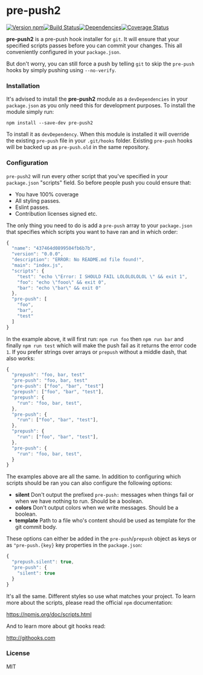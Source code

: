 # pre-push2

[![Version npm][version]](http://browsenpm.org/package/pre-push2)[![Build Status][build]](https://travis-ci.org/johvin/pre-push2)[![Dependencies][david]](https://david-dm.org/observing/pre-push2)[![Coverage Status][cover]](https://coveralls.io/github/johvin/pre-push2?branch=master)

[version]: http://img.shields.io/npm/v/pre-push2.svg?style=flat-square
[build]: http://img.shields.io/travis/johvin/pre-push2/master.svg?style=flat-square
[david]: https://img.shields.io/david/observing/pre-push2.svg?style=flat-square
[cover]: http://img.shields.io/coveralls/johvin/pre-push2/master.svg?style=flat-square

**pre-push2** is a pre-push hook installer for `git`. It will ensure that
your specified scripts passes before you can commit your
changes. This all conveniently configured in your `package.json`.

But don't worry, you can still force a push by telling `git` to skip the
`pre-push` hooks by simply pushing using `--no-verify`.

### Installation

It's advised to install the **pre-push2** module as a `devDependencies` in your
`package.json` as you only need this for development purposes. To install the
module simply run:

```
npm install --save-dev pre-push2
```

To install it as `devDependency`. When this module is installed it will override
the existing `pre-push` file in your `.git/hooks` folder. Existing
`pre-push` hooks will be backed up as `pre-push.old` in the same repository.

### Configuration

`pre-push2` will run every other script that you've
specified in your `package.json` "scripts" field. So before people push you
could ensure that:

- You have 100% coverage
- All styling passes.
- Eslint passes.
- Contribution licenses signed etc.

The only thing you need to do is add a `pre-push` array to your `package.json`
that specifies which scripts you want to have ran and in which order:

```js
{
  "name": "437464d0899504fb6b7b",
  "version": "0.0.0",
  "description": "ERROR: No README.md file found!",
  "main": "index.js",
  "scripts": {
    "test": "echo \"Error: I SHOULD FAIL LOLOLOLOLOL \" && exit 1",
    "foo": "echo \"fooo\" && exit 0",
    "bar": "echo \"bar\" && exit 0"
  },
  "pre-push": [
    "foo",
    "bar",
    "test"
  ]
}
```

In the example above, it will first run: `npm run foo` then `npm run bar` and
finally `npm run test` which will make the push fail as it returns the error
code `1`.  If you prefer strings over arrays or `prepush` without a middle
dash, that also works:

```js
{
  "prepush": "foo, bar, test"
  "pre-push": "foo, bar, test"
  "pre-push": ["foo", "bar", "test"]
  "prepush": ["foo", "bar", "test"],
  "prepush": {
    "run": "foo, bar, test",
  },
  "pre-push": {
    "run": ["foo", "bar", "test"],
  },
  "prepush": {
    "run": ["foo", "bar", "test"],
  },
  "pre-push": {
    "run": "foo, bar, test",
  }
}
```

The examples above are all the same. In addition to configuring which scripts
should be ran you can also configure the following options:

- **silent** Don't output the prefixed `pre-push:` messages when things fail
  or when we have nothing to run. Should be a boolean.
- **colors** Don't output colors when we write messages. Should be a boolean.
- **template** Path to a file who's content should be used as template for the
  git commit body.

These options can either be added in the `pre-push`/`prepush` object as keys
or as `"pre-push.{key}` key properties in the `package.json`:

```js
{
  "prepush.silent": true,
  "pre-push": {
    "silent": true
  }
}
```

It's all the same. Different styles so use what matches your project. To learn
more about the scripts, please read the official `npm` documentation:

https://npmjs.org/doc/scripts.html

And to learn more about git hooks read:

http://githooks.com

### License

MIT
